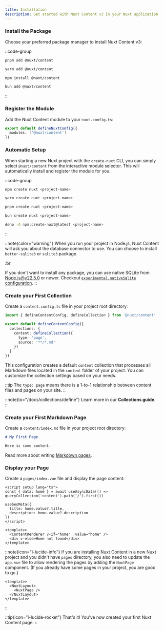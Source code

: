 ```yaml
---
title: Installation
description: Get started with Nuxt Content v3 in your Nuxt application.
---
```


### Install the Package

Choose your preferred package manager to install Nuxt Content v3:

::code-group
```bash [pnpm]
pnpm add @nuxt/content
```

```bash [yarn]
yarn add @nuxt/content
```

```bash [npm]
npm install @nuxt/content
```

```bash [bun]
bun add @nuxt/content
```
::

### Register the Module

Add the Nuxt Content module to your `nuxt.config.ts`:

```ts [nuxt.config.ts]
export default defineNuxtConfig({
  modules: ['@nuxt/content']
})
```

### Automatic Setup

When starting a new Nuxt project with the `create-nuxt` CLI, you can simply select `@nuxt/content` from the interactive module selector. This will automatically install and register the module for you.

::code-group
```bash [npm]
npm create nuxt <project-name>
```

```bash [yarn]
yarn create nuxt <project-name>
```

```bash [pnpm]
pnpm create nuxt <project-name>
```

```bash [bun]
bun create nuxt <project-name>
```

```bash [deno]
deno -A npm:create-nuxt@latest <project-name>
```
::

::note{color="warning"}
When you run your project in Node.js, Nuxt Content will ask you about the database connector to use.
You can choose to install `better-sqlite3` or `sqlite3` package.

:br

If you don't want to install any package, you can use native SQLite from Node.js@v22.5.0 or newer.
Checkout [`experimental.nativeSqlite` configuration](/docs/getting-started/configuration#experimentalnativesqlite).
::

### Create your First Collection

Create a `content.config.ts` file in your project root directory:

```ts [content.config.ts]
import { defineContentConfig, defineCollection } from '@nuxt/content'

export default defineContentConfig({
  collections: {
    content: defineCollection({
      type: 'page',
      source: '**/*.md'
    })
  }
})
```

This configuration creates a default `content` collection that processes all Markdown files located in the `content` folder of your project. You can customize the collection settings based on your needs.

::tip
The `type: page` means there is a 1-to-1 relationship between content files and pages on your site.
::

::note{to="/docs/collections/define"}
Learn more in our **Collections guide**.
::

### Create your First Markdown Page

Create a `content/index.md` file in your project root directory:

```md [content/index.md]
# My First Page

Here is some content.
```

Read more about writing [Markdown pages](/docs/files/markdown).

### Display your Page

Create a `pages/index.vue` file and display the page content:

```vue [pages/index.vue]
<script setup lang="ts">
const { data: home } = await useAsyncData(() => queryCollection('content').path('/').first())

useSeoMeta({
  title: home.value?.title,
  description: home.value?.description
})
</script>

<template>
  <ContentRenderer v-if="home" :value="home" />
  <div v-else>Home not found</div>
</template>
```

::note{icon="i-lucide-info"}
If you are installing Nuxt Content in a new Nuxt project and you didn't have `pages` directory, you also need to update the `app.vue` file to allow rendering the pages by adding the `NuxtPage` component. (If you already have some pages in your project, you are good to go.)

```vue [app.vue]
<template>
  <NuxtLayout>
    <NuxtPage />
  </NuxtLayout>
</template>
```
::

::tip{icon="i-lucide-rocket"}
That's it! You've now created your first Nuxt Content page.
::
